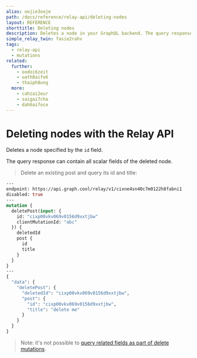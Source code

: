 ```yaml
---
alias: oojie3ooje
path: /docs/reference/relay-api/deleting-nodes
layout: REFERENCE
shorttitle: Deleting nodes
description: Deletes a node in your GraphQL backend. The query response can contain all fields of the deleted node.
simple_relay_twin: fasie2rahv
tags:
  - relay-api
  - mutations
related:
  further:
    - oodoi6zeit
    - uath8aifo6
    - thaiph8ung
  more:
    - cahzai2eur
    - saigai7cha
    - dah6aifoce
---
```


# Deleting nodes with the Relay API

Deletes a node specified by the `id` field.

The query response can contain all scalar fields of the deleted node.

> Delete an existing post and query its id and title:

```graphql
---
endpoint: https://api.graph.cool/relay/v1/cixne4sn40c7m0122h8fabni1
disabled: true
---
mutation {
  deletePost(input: {
    id: "cixp00vkv069v0156d9xxtjbw"
    clientMutationId: "abc"
  }) {
    deletedId
    post {
      id
      title
    }
  }
}
---
{
  "data": {
    "deletePost": {
      "deletedId": "cixp00vkv069v0156d9xxtjbw",
      "post": {
        "id": "cixp00vkv069v0156d9xxtjbw",
        "title": "delete me"
      }
    }
  }
}
```

> Note: it's not possible to [query related fields as part of delete mutations](https://github.com/graphcool/feature-requests/issues/108).
